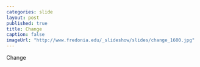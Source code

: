 ```yaml
---
categories: slide
layout: post
published: true
title: Change
caption: false
imageUrl: "http://www.fredonia.edu/_slideshow/slides/change_1600.jpg"
---
```


Change